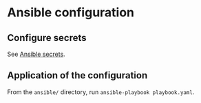 # Ansible configuration

## Configure secrets

See [Ansible secrets](/doc/ansible/secrets.md).


## Application of the configuration

From the `ansible/` directory, run `ansible-playbook playbook.yaml`.
